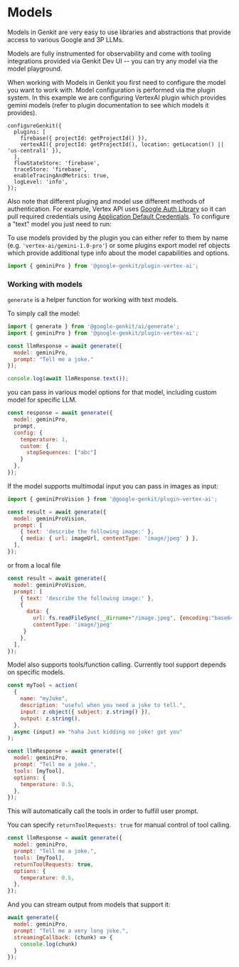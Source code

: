 
# Models

Models in Genkit are very easy to use libraries and abstractions that provide access to various Google and 3P LLMs.

Models are fully instrumented for observability and come with tooling integrations provided via Genkit Dev UI -- you can try any model via the model playground.

When working with Models in Genkit you first need to configure the model you want to work with. Model configuration is performed via the plugin system. In this example we are configuring VertexAI plugin which provides gemini models (refer to plugin documentation to see which models it provides).

```
configureGenkit({
  plugins: [
    firebase({ projectId: getProjectId() }),
    vertexAI({ projectId: getProjectId(), location: getLocation() || 'us-central1' }),
  ],
  flowStateStore: 'firebase',
  traceStore: 'firebase',
  enableTracingAndMetrics: true,
  logLevel: 'info',
});
```

Also note that different pluging and model use different methods of authentication. For example, Vertex API uses [Google Auth Library](https://cloud.google.com/nodejs/docs/reference/google-auth-library/latest) so it can pull required credentials using [Application Default Credentials](https://cloud.google.com/nodejs/docs/reference/google-auth-library/latest#application-default-credentials). To configure a "text" model you just need to run: 


To use models provided by the plugin you can either refer to them by name (e.g. `'vertex-ai/gemini-1.0-pro'`) or some plugins export model ref objects which provide additional type info about the model capabilities and options.

```javascript
import { geminiPro } from '@google-genkit/plugin-vertex-ai';
```

### Working with models

`generate` is a helper function for working with text models.

To simply call the model:

```javascript
import { generate } from '@google-genkit/ai/generate';
import { geminiPro } from '@google-genkit/plugin-vertex-ai';

const llmResponse = await generate({
  model: geminiPro,
  prompt: "Tell me a joke."
});

console.log(await llmResponse.text());
```

you can pass in various model options for that model, including custom model for specific LLM.

```javascript
const response = await generate({
  model: geminiPro, 
  prompt, 
  config: {
    temperature: 1,
    custom: {
      stopSequences: ["abc"]
    }
  },
});
```

If the model supports multimodal input you can pass in images as input:

```javascript
import { geminiProVision } from '@google-genkit/plugin-vertex-ai';

const result = await generate({
  model: geminiProVision,
  prompt: [
    { text: 'describe the following image:' },
    { media: { url: imageUrl, contentType: 'image/jpeg' } },
  ],
});
```

or from a local file

```javascript
const result = await generate({
  model: geminiProVision,
  prompt: [
    { text: 'describe the following image:' },
    {
      data: {
        url: fs.readFileSync(__dirname+"/image.jpeg", {encoding:"base64",flag:"r" }),
        contentType: 'image/jpeg'
     }
    },
  ],
});
```

Model also supports tools/function calling. Currently tool support depends on specific models.

```javascript
const myTool = action(
  {
    name: "myJoke",
    description: "useful when you need a joke to tell.",
    input: z.object({ subject: z.string() }),
    output: z.string(),
  },
  async (input) => "haha Just kidding no joke! got you"
);

const llmResponse = await generate({
  model: geminiPro, 
  prompt: "Tell me a joke.", 
  tools: [myTool],
  options: {
    temperature: 0.5,
  },  
});
```

This will automatically call the tools in order to fulfill user prompt.

You can specify `returnToolRequests: true` for manual control of tool calling. 

```javascript
const llmResponse = await generate({
  model: geminiPro, 
  prompt: "Tell me a joke.", 
  tools: [myTool],
  returnToolRequests: true,
  options: {
    temperature: 0.5,
  },  
});
```

And you can stream output from models that support it:

```javascript
await generate({
  model: geminiPro,
  prompt: "Tell me a very long joke.",
  streamingCallback: (chunk) => {
    console.log(chunk)
  }
});
```

